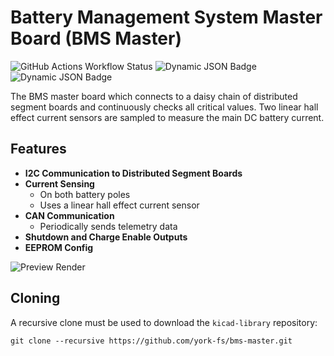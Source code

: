# Battery Management System Master Board (BMS Master)

![GitHub Actions Workflow Status](https://img.shields.io/github/actions/workflow/status/york-fs/bms-master/ci.yml?label=DRC)
![Dynamic JSON Badge](https://img.shields.io/badge/dynamic/json?url=https%3A%2F%2Fyork-fs.github.io%2Fbms-master%2Finfo.json&query=%24.pad_count&label=Pad%20Count)
![Dynamic JSON Badge](https://img.shields.io/badge/dynamic/json?url=https%3A%2F%2Fyork-fs.github.io%2Fbms-master%2Finfo.json&query=%24.via_count&label=Via%20Count)

The BMS master board which connects to a daisy chain of distributed segment boards and continuously checks all
critical values. Two linear hall effect current sensors are sampled to measure the main DC battery current.

## Features

* **I2C Communication to Distributed Segment Boards**
* **Current Sensing**
  * On both battery poles
  * Uses a linear hall effect current sensor
* **CAN Communication**
  * Periodically sends telemetry data
* **Shutdown and Charge Enable Outputs**
* **EEPROM Config**

![Preview Render](https://york-fs.github.io/bms-master/preview.jpg)

## Cloning

A recursive clone must be used to download the `kicad-library` repository:

    git clone --recursive https://github.com/york-fs/bms-master.git

